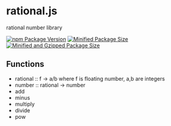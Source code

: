 # rational.js

rational number library

[![npm Package Version](https://img.shields.io/npm/v/rational)](https://www.npmjs.com/package/rational)
[![Minified Package Size](https://img.shields.io/bundlephobia/min/rational)](https://bundlephobia.com/package/rational)
[![Minified and Gzipped Package Size](https://img.shields.io/bundlephobia/minzip/rational)](https://bundlephobia.com/package/rational)

## Functions

- rational :: f -> a/b where f is floating number, a,b are integers
- number :: rational -> number
- add
- minus
- multiply
- divide
- pow
